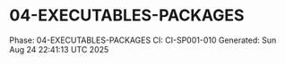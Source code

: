 # 04-EXECUTABLES-PACKAGES
Phase: 04-EXECUTABLES-PACKAGES
CI: CI-SP001-010
Generated: Sun Aug 24 22:41:13 UTC 2025

